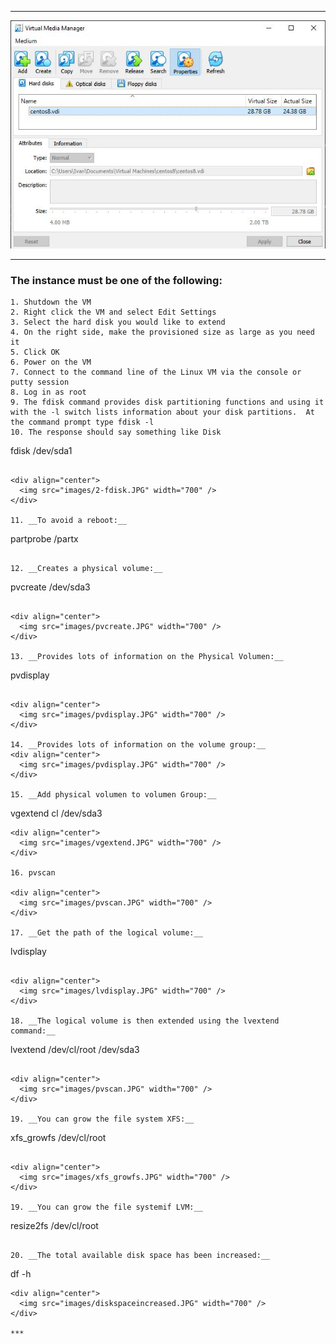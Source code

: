 ***

<div align="center">
  <img src="images/virtualmediamanager.JPG" width="700" />
</div>

***
### __The instance must be one of the following:__

```
1. Shutdown the VM
2. Right click the VM and select Edit Settings
3. Select the hard disk you would like to extend
4. On the right side, make the provisioned size as large as you need it
5. Click OK
6. Power on the VM
7. Connect to the command line of the Linux VM via the console or putty session
8. Log in as root
9. The fdisk command provides disk partitioning functions and using it with the -l switch lists information about your disk partitions.  At the command prompt type fdisk -l
10. The response should say something like Disk 

```
fdisk /dev/sda1
```

<div align="center">
  <img src="images/2-fdisk.JPG" width="700" />
</div>

11. __To avoid a reboot:__
```
partprobe /partx
```

12. __Creates a physical volume:__
```
pvcreate  /dev/sda3
```

<div align="center">
  <img src="images/pvcreate.JPG" width="700" />
</div>

13. __Provides lots of information on the Physical Volumen:__
```
pvdisplay
```

<div align="center">
  <img src="images/pvdisplay.JPG" width="700" />
</div>

14. __Provides lots of information on the volume group:__
<div align="center">
  <img src="images/pvdisplay.JPG" width="700" />
</div>

15. __Add physical volumen to volumen Group:__
```
vgextend cl /dev/sda3
```
<div align="center">
  <img src="images/vgextend.JPG" width="700" />
</div>

16. pvscan

<div align="center">
  <img src="images/pvscan.JPG" width="700" />
</div>

17. __Get the path of the logical volume:__
```
lvdisplay 
```

<div align="center">
  <img src="images/lvdisplay.JPG" width="700" />
</div>

18. __The logical volume is then extended using the lvextend command:__
```
lvextend /dev/cl/root /dev/sda3
```

<div align="center">
  <img src="images/pvscan.JPG" width="700" />
</div>

19. __You can grow the file system XFS:__
```
xfs_growfs /dev/cl/root
```

<div align="center">
  <img src="images/xfs_growfs.JPG" width="700" />
</div>

19. __You can grow the file systemif LVM:__
```
resize2fs /dev/cl/root
```

20. __The total available disk space has been increased:__
```
df -h
```
<div align="center">
  <img src="images/diskspaceincreased.JPG" width="700" />
</div>

***
